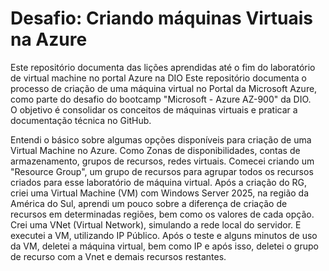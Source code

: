 # Desafio: Criando máquinas Virtuais na Azure

Este repositório documenta das lições aprendidas até o fim do laboratório de virtual machine no portal Azure na DIO
Este repositório documenta o processo de criação de uma máquina virtual no Portal da Microsoft Azure, como parte do desafio do bootcamp "Microsoft - Azure AZ-900" da DIO.  
O objetivo é consolidar os conceitos de máquinas virtuais e praticar a documentação técnica no GitHub.

Entendi o básico sobre algumas opções disponíveis para criação de uma Virtual Machine no Azure. Como Zonas de disponibilidades, contas de armazenamento, grupos de recursos, redes virtuais.
Comecei criando um "Resource Group", um grupo de recursos para agrupar todos os recursos criados para esse laboratório de máquina virtual.
Após a criação do RG, criei uma Virtual Machine (VM) com Windows Server 2025, na região da América do Sul, aprendi um pouco sobre a diferença de criação de recursos em determinadas regiões, bem como os valores de cada opção.
Crei uma VNet (Virtual Network), simulando a rede local do servidor.
E executei a VM, utilizando IP Público.
Após o teste e alguns minutos de uso da VM, deletei a máquina virtual, bem como IP e após isso, deletei o grupo de recurso com a Vnet e demais recursos restantes.
